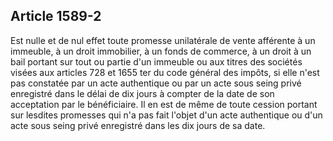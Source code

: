 Article 1589-2
----
Est nulle et de nul effet toute promesse unilatérale de vente afférente à un
immeuble, à un droit immobilier, à un fonds de commerce, à un droit à un bail
portant sur tout ou partie d'un immeuble ou aux titres des sociétés visées aux
articles 728 et 1655 ter du code général des impôts, si elle n'est pas constatée
par un acte authentique ou par un acte sous seing privé enregistré dans le délai
de dix jours à compter de la date de son acceptation par le bénéficiaire. Il en
est de même de toute cession portant sur lesdites promesses qui n'a pas fait
l'objet d'un acte authentique ou d'un acte sous seing privé enregistré dans les
dix jours de sa date.
